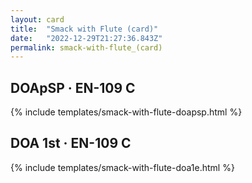 ```yaml
---
layout: card
title:  "Smack with Flute (card)"
date:   "2022-12-29T21:27:36.843Z"
permalink: smack-with-flute_(card)
---
```


## DOApSP &middot; EN-109 C

{% include templates/smack-with-flute-doapsp.html %}


## DOA 1st &middot; EN-109 C

{% include templates/smack-with-flute-doa1e.html %}
